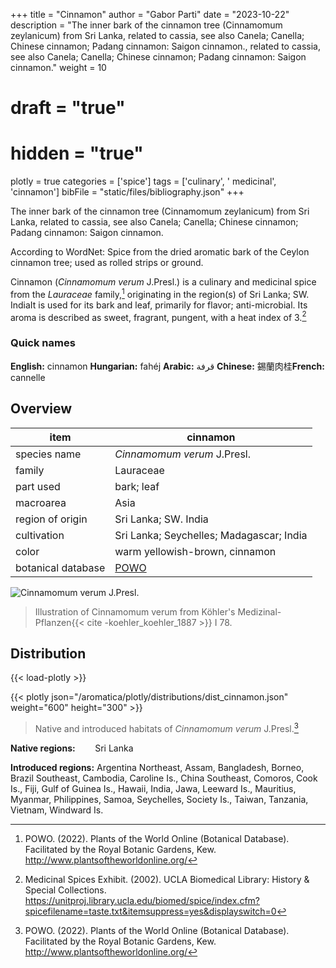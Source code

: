 +++
title = "Cinnamon"
author = "Gabor Parti"
date = "2023-10-22"
description = "The inner bark of the cinnamon tree (Cinnamomum zeylanicum) from Sri Lanka, related to cassia, see also Canela; Canella; Chinese cinnamon; Padang cinnamon: Saigon cinnamon., related to cassia, see also Canela; Canella; Chinese cinnamon; Padang cinnamon: Saigon cinnamon."
weight = 10
# draft = "true"
# hidden = "true"
plotly = true
categories = ['spice']
tags = ['culinary', ' medicinal', 'cinnamon']
bibFile = "static/files/bibliography.json"
+++

The inner bark of the cinnamon tree (Cinnamomum zeylanicum) from Sri Lanka, related to cassia, see also Canela; Canella; Chinese cinnamon; Padang cinnamon: Saigon cinnamon.

According to WordNet: Spice from the dried aromatic bark of the Ceylon cinnamon tree; used as rolled strips or ground.

Cinnamon (*Cinnamomum verum* J.Presl.) is a culinary and medicinal spice from the *Lauraceae* family,[^powo] originating in the region(s) of Sri Lanka; SW. IndiaIt is used for its bark and leaf, primarily for flavor; anti-microbial. Its aroma is described as sweet, fragrant, pungent, with a heat index of 3.[^ucla_medicinal_2002]

### Quick names

**English:** cinnamon **Hungarian:** fahéj **Arabic:** قرفة **Chinese:** 錫蘭肉桂**French:** cannelle

## Overview

|       item       |                      cinnamon                     |
|------------------|---------------------------------------------------|
|   species name   |            *Cinnamomum verum* J.Presl.            |
|      family      |                     Lauraceae                     |
|     part used    |                     bark; leaf                    |
|     macroarea    |                        Asia                       |
| region of origin |                Sri Lanka; SW. India               |
|    cultivation   |      Sri Lanka; Seychelles; Madagascar; India     |
|       color      |           warm yellowish-brown, cinnamon          |
|botanical database|[POWO](https://powo.science.kew.org/taxon/463752-1)|

![*Cinnamomum verum* J.Presl.](/images/illustrations/cinnamon.png?height=33vw "Illustration of Cinnamomum verum from Köhler's Medizinal-Pflanzen")

>Illustration of Cinnamomum verum from Köhler's Medizinal-Pflanzen{{< cite -koehler_koehler_1887 >}} I 78.

## Distribution

{{< load-plotly >}}

{{< plotly json="/aromatica/plotly/distributions/dist_cinnamon.json" weight="600" height="300" >}}

>Native and introduced habitats of *Cinnamomum verum* J.Presl.[^powo]

**Native regions:** &nbsp; &nbsp; &nbsp; &nbsp;Sri Lanka

**Introduced regions:** Argentina Northeast, Assam, Bangladesh, Borneo, Brazil Southeast, Cambodia, Caroline Is., China Southeast, Comoros, Cook Is., Fiji, Gulf of Guinea Is., Hawaii, India, Jawa, Leeward Is., Mauritius, Myanmar, Philippines, Samoa, Seychelles, Society Is., Taiwan, Tanzania, Vietnam, Windward Is.

[^powo]: POWO. (2022). Plants of the World Online (Botanical Database). Facilitated by the Royal Botanic Gardens, Kew. http://www.plantsoftheworldonline.org/
[^ucla_medicinal_2002]: Medicinal Spices Exhibit. (2002). UCLA Biomedical Library: History & Special Collections. https://unitproj.library.ucla.edu/biomed/spice/index.cfm?spicefilename=taste.txt&itemsuppress=yes&displayswitch=0

